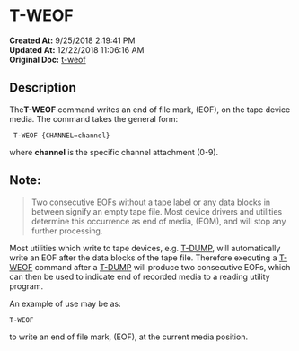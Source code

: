 # T-WEOF

**Created At:** 9/25/2018 2:19:41 PM  
**Updated At:** 12/22/2018 11:06:16 AM  
**Original Doc:** [t-weof](https://docs.jbase.com/49399-tape/t-weof)  


## Description

The**T-WEOF** command writes an end of file mark, (EOF), on the tape device media. The command takes the general form:

```
 T-WEOF {CHANNEL=channel}
```

where **channel** is the specific channel attachment (0-9).



## Note: 


> Two consecutive EOFs without a tape label or any data blocks in between signify an empty tape file. Most device drivers and utilities determine this occurrence as end of media, (EOM), and will stop any further processing.


Most utilities which write to tape devices, e.g. [T-DUMP](t-dump), will automatically write an EOF after the data blocks of the tape file. Therefore executing a [T-WEOF](t-weof) command after a [T-DUMP](t-dump) will produce two consecutive EOFs, which can then be used to indicate end of recorded media to a reading utility program.



An example of use may be as:

```
T-WEOF
```

to write an end of file mark, (EOF), at the current media position.
